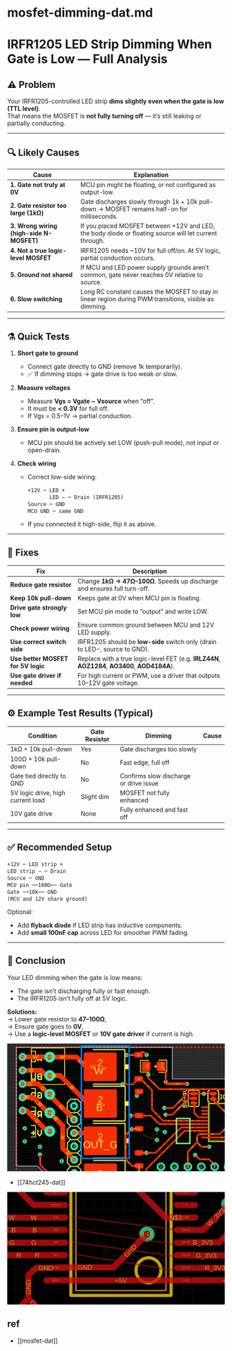 
# mosfet-dimming-dat.md

# IRFR1205 LED Strip Dimming When Gate is Low — Full Analysis

## ⚠️ Problem
Your IRFR1205-controlled LED strip **dims slightly even when the gate is low (TTL level)**.  
That means the MOSFET is **not fully turning off** — it’s still leaking or partially conducting.

---

## 🔍 Likely Causes

| Cause | Explanation |
|--------|--------------|
| **1. Gate not truly at 0V** | MCU pin might be floating, or not configured as output-low. |
| **2. Gate resistor too large (1kΩ)** | Gate discharges slowly through 1k + 10k pull-down → MOSFET remains half-on for milliseconds. |
| **3. Wrong wiring (high-side N-MOSFET)** | If you placed MOSFET between +12V and LED, the body diode or floating source will let current through. |
| **4. Not a true logic-level MOSFET** | IRFR1205 needs ~10V for full off/on. At 5V logic, partial conduction occurs. |
| **5. Ground not shared** | If MCU and LED power supply grounds aren’t common, gate never reaches 0V relative to source. |
| **6. Slow switching** | Long RC constant causes the MOSFET to stay in linear region during PWM transitions, visible as dimming. |

---

## ⚗️ Quick Tests

1. **Short gate to ground**
   - Connect gate directly to GND (remove 1k temporarily).  
   - ✅ If dimming stops → gate drive is too weak or slow.

2. **Measure voltages**
   - Measure **Vgs = Vgate − Vsource** when “off”.  
   - It must be **< 0.3V** for full off.  
   - If Vgs = 0.5–1V → partial conduction.

3. **Ensure pin is output-low**
   - MCU pin should be actively set LOW (push-pull mode), not input or open-drain.

4. **Check wiring**
   - Correct low-side wiring:  
     ```
     +12V ─ LED +  
            LED − ─ Drain (IRFR1205)  
     Source ─ GND  
     MCU GND ─ same GND
     ```
   - If you connected it high-side, flip it as above.

---

## 🔧 Fixes

| Fix | Description |
|------|--------------|
| **Reduce gate resistor** | Change **1kΩ → 47Ω–100Ω**. Speeds up discharge and ensures full turn-off. |
| **Keep 10k pull-down** | Keeps gate at 0V when MCU pin is floating. |
| **Drive gate strongly low** | Set MCU pin mode to “output” and write LOW. |
| **Check power wiring** | Ensure common ground between MCU and 12V LED supply. |
| **Use correct switch side** | IRFR1205 should be **low-side** switch only (drain to LED−, source to GND). |
| **Use better MOSFET for 5V logic** | Replace with a true logic-level FET (e.g. **IRLZ44N**, **AOZ1284**, **AO3400**, **AOD4184A**). |
| **Use gate driver if needed** | For high current or PWM, use a driver that outputs 10–12V gate voltage. |

---

## ⚙️ Example Test Results (Typical)

| Condition | Gate Resistor | Dimming | Cause |
|------------|----------------|----------|--------|
| 1kΩ + 10k pull-down | Yes | Gate discharges too slowly |
| 100Ω + 10k pull-down | No | Fast edge, full off |
| Gate tied directly to GND | No | Confirms slow discharge or drive issue |
| 5V logic drive, high current load | Slight dim | MOSFET not fully enhanced |
| 10V gate drive | None | Fully enhanced and fast off |

---

## ✅ Recommended Setup

```
+12V ─ LED strip +
LED strip − ─ Drain
Source ─ GND
MCU pin ──100Ω── Gate
Gate ──10k── GND
(MCU and 12V share ground)
```


Optional:
- Add **flyback diode** if LED strip has inductive components.
- Add **small 100nF cap** across LED for smoother PWM fading.

---

## 🧠 Conclusion

Your LED dimming when the gate is low means:
- The gate isn’t discharging fully or fast enough.  
- The IRFR1205 isn’t fully off at 5V logic.  

**Solutions:**  
→ Lower gate resistor to **47–100Ω**,  
→ Ensure gate goes to **0V**,  
→ Use a **logic-level MOSFET** or **10V gate driver** if current is high.


![](2025-10-10-19-13-33.png)

- [[74hct245-dat]]

![](2025-10-10-19-16-39.png)


## ref 

- [[mosfet-dat]]